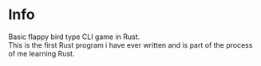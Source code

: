 # Info
Basic flappy bird type CLI game in Rust.\
This is the first Rust program i have ever written and is part of the process of me learning Rust.
